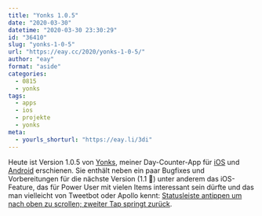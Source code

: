 ```yaml
---
title: "Yonks 1.0.5"
date: "2020-03-30"
datetime: "2020-03-30 23:30:29"
id: "36410"
slug: "yonks-1-0-5"
url: "https://eay.cc/2020/yonks-1-0-5/"
author: "eay"
format: "aside"
categories:
  - 0815
  - yonks
tags:
  - apps
  - ios
  - projekte
  - yonks
meta:
  - yourls_shorturl: "https://eay.li/3di"
---
```


Heute ist Version 1.0.5 von [Yonks](https://yonks.app/), meiner Day-Counter-App für [iOS](https://yonks.app/ios) und [Android](https://yonks.app/android) erschienen. Sie enthält neben ein paar Bugfixes und Vorbereitungen für die nächste Version (1.1 🧐) unter anderem das iOS-Feature, das für Power User mit vielen Items interessant sein dürfte und das man vielleicht von Tweetbot oder Apollo kennt: [Statusleiste antippen um nach oben zu scrollen; zweiter Tap springt zurück](https://www.iphoneblog.de/2019/05/24/fur-ausgewahlte-apps-statusleiste-antippen-um-nach-oben-zu-scrollen-zweiter-tap-springt-zuruck/).

